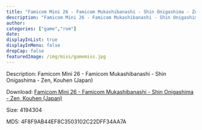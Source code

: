 ```yaml
---
title: "Famicom Mini 26 - Famicom Mukashibanashi - Shin Onigashima - Zen, Kouhen (Japan)"
description: "Famicom Mini 26 - Famicom Mukashibanashi - Shin Onigashima - Zen, Kouhen (Japan)"
author: 
categories: ["game","rom"]
date: 
displayInList: true
displayInMenu: false
dropCap: false
featuredImage: /img/miss/gamemiss.jpg
---
```


Description: Famicom Mini 26 - Famicom Mukashibanashi - Shin Onigashima - Zen, Kouhen (Japan)

Download: <a style="text-decoration:underline;" href="https://mega.nz/#!HeZAkAYZ!GUNlieCpF1rcRdjmN2VO3NRk9CHpvAXnmM59sY_pNmQ" target = "_blank" rel = "nofollow" > Famicom Mini 26 - Famicom Mukashibanashi - Shin Onigashima - Zen, Kouhen (Japan)</a>

Size: 4194304

MD5: 4F8F9AB44EF8C3503102C22DFF34AA7A

